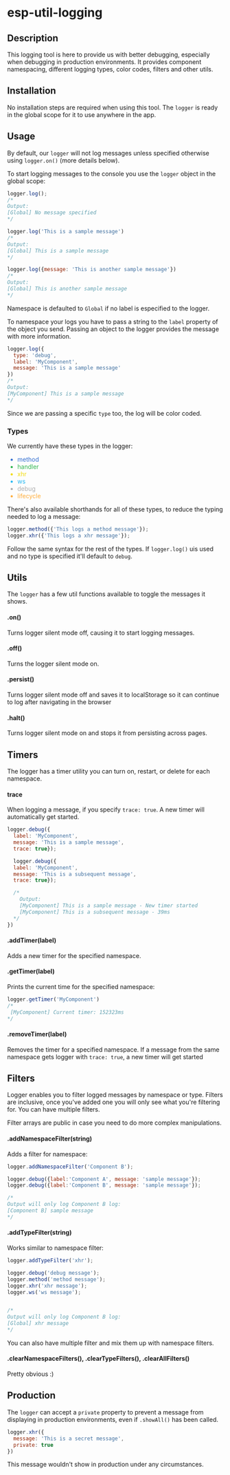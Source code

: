 # esp-util-logging

## Description

This logging tool is here to provide us with better debugging, especially when debugging in production environments. It provides component namespacing, different logging types, color codes, filters and other utils.


## Installation

No installation steps are required when using this tool. The `logger` is ready in the global scope for it to use anywhere in the app.

## Usage

By default, our `logger` will not log messages unless specified otherwise using `logger.on()` (more details below).

To start logging messages to the console you use the `logger` object in the global scope:

```js
logger.log();
/*
Output:
[Global] No message specified
*/

logger.log('This is a sample message')
/*
Output:
[Global] This is a sample message
*/

logger.log({message: 'This is another sample message'})
/*
Output:
[Global] This is another sample message
*/
```

Namespace is defaulted to `Global` if no label is especified to the logger.

To namespace your logs you have to pass a string to the `label` property of the object you send. Passing an object to the logger provides the message with more information.


```js
logger.log({
  type: 'debug',
  label: 'MyComponent',
  message: 'This is a sample message'
})
/*
Output:
[MyComponent] This is a sample message
*/
```

Since we are passing a specific `type` too, the log will be color coded.

### Types

We currently have these types in the logger:
<ul>
  <li style="color: #3671d1">method</li>
  <li style="color: #33b752">handler</li>
  <li style="color: #f2db0c">xhr</li>
  <li style="color: #29b9f2">ws</li>
  <li style="color: #afafaf">debug</li>
  <li style="color: #ffad3a">lifecycle</li>
</ul>

There's also available shorthands for all of these types, to reduce the typing needed to log a message:

```js
logger.method({'This logs a method message'});
logger.xhr({'This logs a xhr message'});
```

Follow the same syntax for the rest of the types. If `logger.log()` uis used and no type is specified it'll default to `debug`.


## Utils

The `logger` has a few util functions available to toggle the messages it shows.

#### .on()
Turns logger silent mode off, causing it to start logging messages.

#### .off()
Turns the logger silent mode on.

#### .persist()
Turns logger silent mode off and saves it to localStorage so it can continue to log after navigating in the browser

#### .halt()
Turns logger silent mode on and stops it from persisting across pages.

## Timers
The logger has a timer utility you can turn on, restart, or delete for each namespace.

#### trace
When logging a message, if you specify `trace: true`.  A new timer will automatically get started.

```js
logger.debug({
  label: 'MyComponent',
  message: 'This is a sample message',
  trace: true});

  logger.debug({
  label: 'MyComponent',
  message: 'This is a subsequent message',
  trace: true});

  /*
    Output:
    [MyComponent] This is a sample message - New timer started
    [MyComponent] This is a subsequent message - 39ms
  */
})
```

#### .addTimer(label)
Adds a new timer for the specified namespace.

#### .getTimer(label)
Prints the current time for the specified namespace:

```js
logger.getTimer('MyComponent')
/*
 [MyComponent] Current timer: 152323ms 
*/
```

#### .removeTimer(label)
Removes the timer for a specified namespace. If a message from the same namespace gets logger with `trace: true`, a new timer will get started


## Filters

Logger enables you to filter logged messages by namespace or type. Filters are inclusive, once you've added one you will only see what you're filtering for. You can have multiple filters.

Filter arrays are public in case you need to do more complex manipulations.

#### .addNamespaceFilter(string)
Adds a filter for namespace:

```js
logger.addNamespaceFilter('Component B');

logger.debug({label:'Component A', message: 'sample message'});
logger.debug({label:'Component B', message: 'sample message'});

/*
Output will only log Component B log:
[Component B] sample message
*/

```

#### .addTypeFilter(string)
Works similar to namespace filter:

```js
logger.addTypeFilter('xhr');

logger.debug('debug message');
logger.method('method message');
logger.xhr('xhr message');
logger.ws('ws message');


/*
Output will only log Component B log:
[Global] xhr message
*/

```

You can also have multiple filter and mix them up with namespace filters.

#### .clearNamespaceFilters(), .clearTypeFilters(), .clearAllFilters()
Pretty obvious :)



## Production
The `logger` can accept a `private` property to prevent a message from displaying in production environments, even if `.showAll()` has been called.

```js
logger.xhr({
  message: 'This is a secret message',
  private: true
})
```

This message wouldn't show in production under any circumstances.
